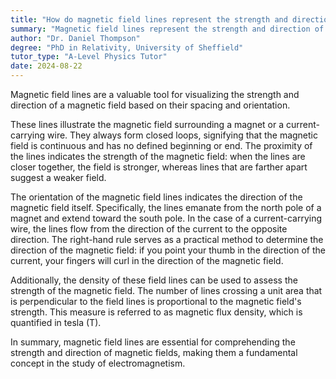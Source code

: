 ```yaml
---
title: "How do magnetic field lines represent the strength and direction of the field?"
summary: "Magnetic field lines represent the strength and direction of the field through their spacing and orientation."
author: "Dr. Daniel Thompson"
degree: "PhD in Relativity, University of Sheffield"
tutor_type: "A-Level Physics Tutor"
date: 2024-08-22
---
```


Magnetic field lines are a valuable tool for visualizing the strength and direction of a magnetic field based on their spacing and orientation.

These lines illustrate the magnetic field surrounding a magnet or a current-carrying wire. They always form closed loops, signifying that the magnetic field is continuous and has no defined beginning or end. The proximity of the lines indicates the strength of the magnetic field: when the lines are closer together, the field is stronger, whereas lines that are farther apart suggest a weaker field.

The orientation of the magnetic field lines indicates the direction of the magnetic field itself. Specifically, the lines emanate from the north pole of a magnet and extend toward the south pole. In the case of a current-carrying wire, the lines flow from the direction of the current to the opposite direction. The right-hand rule serves as a practical method to determine the direction of the magnetic field: if you point your thumb in the direction of the current, your fingers will curl in the direction of the magnetic field.

Additionally, the density of these field lines can be used to assess the strength of the magnetic field. The number of lines crossing a unit area that is perpendicular to the field lines is proportional to the magnetic field's strength. This measure is referred to as magnetic flux density, which is quantified in tesla (T).

In summary, magnetic field lines are essential for comprehending the strength and direction of magnetic fields, making them a fundamental concept in the study of electromagnetism.
    